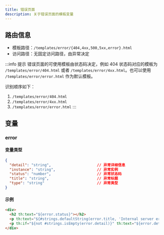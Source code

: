 ```yaml
---
title: 错误页面
description: 关于错误页面的模板变量
---
```


## 路由信息

- 模板路径：`/templates/error/{404,4xx,500,5xx,error}.html`
- 访问路径：无固定访问路径，由异常决定

:::info 提示
错误页面的可使用模板由状态码决定，例如 404 状态码对应的模板为 `/templates/error/404.html` 或者 `/templates/error/4xx.html`。也可以使用 `/templates/error/error.html` 作为默认模板。

识别顺序如下：

1. `/templates/error/404.html`
2. `/templates/error/4xx.html`
3. `/templates/error/error.html`
:::

## 变量

### error

#### 变量类型

```json
{
  "detail": "string",                     // 异常详细信息
  "instance": "string",                   // 异常实例
  "status": "number",                     // 异常状态码
  "title": "string",                      // 异常标题
  "type": "string"                        // 异常类型
}
```

#### 示例

```html title="/templates/error/error.html"
<div>
  <h2 th:text="${error.status}"></h2>
  <p th:text="${#strings.defaultString(error.title, 'Internal server error')}"></p>
  <p th:if="${not #strings.isEmpty(error.detail)}" th:text="${error.detail}"></p>
</div>
```

